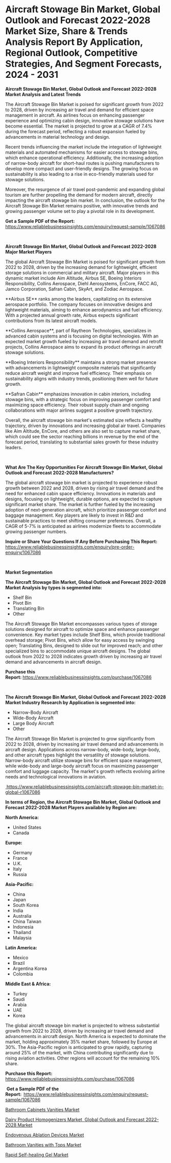 <p><h1>Aircraft Stowage Bin Market, Global Outlook and Forecast 2022-2028 Market Size, Share & Trends Analysis Report By Application, Regional Outlook, Competitive Strategies, And Segment Forecasts, 2024 - 2031</h1></p><p><strong>Aircraft Stowage Bin Market, Global Outlook and Forecast 2022-2028 Market Analysis and Latest Trends</strong></p>
<p><p>The Aircraft Stowage Bin Market is poised for significant growth from 2022 to 2028, driven by increasing air travel and demand for efficient space management in aircraft. As airlines focus on enhancing passenger experience and optimizing cabin design, innovative stowage solutions have become essential. The market is projected to grow at a CAGR of 7.4% during the forecast period, reflecting a robust expansion fueled by advancements in material technology and design.</p><p>Recent trends influencing the market include the integration of lightweight materials and automated mechanisms for easier access to stowage bins, which enhance operational efficiency. Additionally, the increasing adoption of narrow-body aircraft for short-haul routes is pushing manufacturers to develop more compact and user-friendly designs. The growing focus on sustainability is also leading to a rise in eco-friendly materials used for stowage solutions.</p><p>Moreover, the resurgence of air travel post-pandemic and expanding global tourism are further propelling the demand for modern aircraft, directly impacting the aircraft stowage bin market. In conclusion, the outlook for the Aircraft Stowage Bin Market remains positive, with innovative trends and growing passenger volume set to play a pivotal role in its development.</p></p>
<p><strong>Get a Sample PDF of the Report:&nbsp;</strong> <a href="https://www.reliablebusinessinsights.com/enquiry/request-sample/1067086?utm_campaign=1109&utm_medium=2&utm_source=Github&utm_content=ia&utm_term=04122024&utm_id=aircraft-stowage-bin-market-global-outlook-and-forecast-2022-2028">https://www.reliablebusinessinsights.com/enquiry/request-sample/1067086</a></p>
<p>&nbsp;</p>
<p><strong>Aircraft Stowage Bin Market, Global Outlook and Forecast 2022-2028 Major Market Players</strong></p>
<p><p>The global Aircraft Stowage Bin Market is poised for significant growth from 2022 to 2028, driven by the increasing demand for lightweight, efficient storage solutions in commercial and military aircraft. Major players in this dynamic market include Aim Altitude, Airbus SE, Boeing Interiors Responsibility, Collins Aerospace, Diehl Aerosystems, EnCore, FACC AG, Jamco Corporation, Safran Cabin, SkyArt, and Zodiac Aerospace.</p><p>**Airbus SE** ranks among the leaders, capitalizing on its extensive aerospace portfolio. The company focuses on innovative designs and lightweight materials, aiming to enhance aerodynamics and fuel efficiency. With a projected annual growth rate, Airbus expects significant contributions from its latest aircraft models.</p><p>**Collins Aerospace**, part of Raytheon Technologies, specializes in advanced cabin systems and is focusing on digital technologies. With an expected market growth fueled by increasing air travel demand and retrofit projects, Collins Aerospace aims to expand its product offerings in aircraft stowage solutions.</p><p>**Boeing Interiors Responsibility** maintains a strong market presence with advancements in lightweight composite materials that significantly reduce aircraft weight and improve fuel efficiency. Their emphasis on sustainability aligns with industry trends, positioning them well for future growth.</p><p>**Safran Cabin** emphasizes innovation in cabin interiors, including stowage bins, with a strategic focus on improving passenger comfort and maximizing space efficiency. Their robust supply chain and ongoing collaborations with major airlines suggest a positive growth trajectory.</p><p>Overall, the aircraft stowage bin market's estimated size reflects a healthy trajectory, driven by innovations and increasing global air travel. Companies like Aim Altitude, EnCore, and others are also set to capture market share, which could see the sector reaching billions in revenue by the end of the forecast period, translating to substantial sales growth for these industry leaders.</p></p>
<p>&nbsp;</p>
<p><strong>What Are The Key Opportunities For Aircraft Stowage Bin Market, Global Outlook and Forecast 2022-2028 Manufacturers?</strong></p>
<p><p>The global aircraft stowage bin market is projected to experience robust growth between 2022 and 2028, driven by rising air travel demand and the need for enhanced cabin space efficiency. Innovations in materials and designs, focusing on lightweight, durable options, are expected to capture significant market share. The market is further fueled by the increasing adoption of next-generation aircraft, which prioritize passenger comfort and baggage management. Key players are likely to invest in R&D and sustainable practices to meet shifting consumer preferences. Overall, a CAGR of 5-7% is anticipated as airlines modernize fleets to accommodate growing passenger numbers.</p></p>
<p><strong>Inquire or Share Your Questions If Any Before Purchasing This Report:</strong> <a href="https://www.reliablebusinessinsights.com/enquiry/pre-order-enquiry/1067086?utm_campaign=1109&utm_medium=2&utm_source=Github&utm_content=ia&utm_term=04122024&utm_id=aircraft-stowage-bin-market-global-outlook-and-forecast-2022-2028">https://www.reliablebusinessinsights.com/enquiry/pre-order-enquiry/1067086</a></p>
<p>&nbsp;</p>
<p><strong>Market Segmentation</strong></p>
<p><strong>The Aircraft Stowage Bin Market, Global Outlook and Forecast 2022-2028 Market Analysis by types is segmented into:</strong></p>
<p><ul><li>Shelf Bin</li><li>Pivot Bin</li><li>Translating Bin</li><li>Other</li></ul></p>
<p><p>The Aircraft Stowage Bin Market encompasses various types of storage solutions designed for aircraft to optimize space and enhance passenger convenience. Key market types include Shelf Bins, which provide traditional overhead storage; Pivot Bins, which allow for easy access by swinging open; Translating Bins, designed to slide out for improved reach; and other specialized bins to accommodate unique aircraft designs. The global outlook from 2022 to 2028 indicates growth driven by increasing air travel demand and advancements in aircraft design.</p></p>
<p><strong>Purchase this Report:&nbsp;</strong><a href="https://www.reliablebusinessinsights.com/purchase/1067086?utm_campaign=1109&utm_medium=2&utm_source=Github&utm_content=ia&utm_term=04122024&utm_id=aircraft-stowage-bin-market-global-outlook-and-forecast-2022-2028">https://www.reliablebusinessinsights.com/purchase/1067086</a></p>
<p>&nbsp;</p>
<p><strong>The Aircraft Stowage Bin Market, Global Outlook and Forecast 2022-2028 Market Industry Research by Application is segmented into:</strong></p>
<p><ul><li>Narrow-Body Aircraft</li><li>Wide-Body Aircraft</li><li>Large Body Aircraft</li><li>Other</li></ul></p>
<p><p>The Aircraft Stowage Bin Market is projected to grow significantly from 2022 to 2028, driven by increasing air travel demand and advancements in aircraft design. Applications across narrow-body, wide-body, large-body, and other aircraft types highlight the versatility of stowage solutions. Narrow-body aircraft utilize stowage bins for efficient space management, while wide-body and large-body aircraft focus on maximizing passenger comfort and luggage capacity. The market's growth reflects evolving airline needs and technological innovations in aviation.</p></p>
<p><a href="https://www.reliablebusinessinsights.com/aircraft-stowage-bin-market-in-global-r1067086?utm_campaign=1109&utm_medium=2&utm_source=Github&utm_content=ia&utm_term=04122024&utm_id=aircraft-stowage-bin-market-global-outlook-and-forecast-2022-2028">&nbsp;https://www.reliablebusinessinsights.com/aircraft-stowage-bin-market-in-global-r1067086</a></p>
<p><strong>In terms of Region, the Aircraft Stowage Bin Market, Global Outlook and Forecast 2022-2028 Market Players available by Region are:</strong></p>
<p>
    <p> <strong> North America: </strong>
        <ul>
            <li>United States</li>
            <li>Canada</li>
        </ul>
        </p> 
    <p> <strong> Europe: </strong>
        <ul>
            <li>Germany</li>
            <li>France</li>
            <li>U.K.</li>
            <li>Italy</li>
            <li>Russia</li>
        </ul>
        </p> 
    <p> <strong> Asia-Pacific: </strong>
        <ul>
            <li>China</li>
            <li>Japan</li>
            <li>South Korea</li>
            <li>India</li>
            <li>Australia</li>
            <li>China Taiwan</li>
            <li>Indonesia</li>
            <li>Thailand</li>
            <li>Malaysia</li>
        </ul>
        </p> 
    <p> <strong> Latin America: </strong>
        <ul>
            <li>Mexico</li>
            <li>Brazil</li>
            <li>Argentina Korea</li>
            <li>Colombia</li>
        </ul>
        </p> 
    <p> <strong> Middle East & Africa: </strong>
        <ul>
            <li>Turkey</li>
            <li>Saudi</li>
            <li>Arabia</li>
            <li>UAE</li>
            <li>Korea</li>
        </ul>
    </p>
    </p>
<p><p>The global aircraft stowage bin market is projected to witness substantial growth from 2022 to 2028, driven by increasing air travel demand and advancements in aircraft design. North America is expected to dominate the market, holding approximately 35% market share, followed by Europe at 30%. The Asia-Pacific region is anticipated to grow rapidly, capturing around 25% of the market, with China contributing significantly due to rising aviation activities. Other regions will account for the remaining 10% share.</p></p>
<p><strong>Purchase this Report: </strong><a href="https://www.reliablebusinessinsights.com/purchase/1067086?utm_campaign=1109&utm_medium=2&utm_source=Github&utm_content=ia&utm_term=04122024&utm_id=aircraft-stowage-bin-market-global-outlook-and-forecast-2022-2028">https://www.reliablebusinessinsights.com/purchase/1067086</a></p>
<p>&nbsp;<strong>Get a Sample PDF of the Report:&nbsp;&nbsp;</strong><a href="https://www.reliablebusinessinsights.com/enquiry/request-sample/1067086?utm_campaign=1109&utm_medium=2&utm_source=Github&utm_content=ia&utm_term=04122024&utm_id=aircraft-stowage-bin-market-global-outlook-and-forecast-2022-2028">https://www.reliablebusinessinsights.com/enquiry/request-sample/1067086</a></p>
<p><strong></strong></p>
<p><p><a href="https://www.linkedin.com/pulse/bathroom-cabinets-vanities-market-global-regional-analysis-5bk4e?utm_campaign=1109&utm_medium=2&utm_source=Github&utm_content=ia&utm_term=04122024&utm_id=aircraft-stowage-bin-market-global-outlook-and-forecast-2022-2028">Bathroom Cabinets Vanities Market</a></p><p><a href="https://github.com/wileonie19657/Market-Research-Report-List-1/blob/main/dairy-product-homogenizers-market-global-outlook-and-forecast-2022-2028-market.md?utm_campaign=1109&utm_medium=2&utm_source=Github&utm_content=ia&utm_term=04122024&utm_id=aircraft-stowage-bin-market-global-outlook-and-forecast-2022-2028">Dairy Product Homogenizers Market, Global Outlook and Forecast 2022-2028 Market</a></p><p><a href="https://issuu.com/reportprime-2/docs/endovenous-ablation-devices-market-size-2030.pptx?utm_campaign=1109&utm_medium=2&utm_source=Github&utm_content=ia&utm_term=04122024&utm_id=aircraft-stowage-bin-market-global-outlook-and-forecast-2022-2028">Endovenous Ablation Devices Market</a></p><p><a href="https://www.linkedin.com/pulse/bathroom-vanities-tops-market-size-share-analysis-growth-khree?utm_campaign=1109&utm_medium=2&utm_source=Github&utm_content=ia&utm_term=04122024&utm_id=aircraft-stowage-bin-market-global-outlook-and-forecast-2022-2028">Bathroom Vanities with Tops Market</a></p><p><a href="https://issuu.com/reportprime-2/docs/rapid-self-healing-gel-market-size-2030.pptx?utm_campaign=1109&utm_medium=2&utm_source=Github&utm_content=ia&utm_term=04122024&utm_id=aircraft-stowage-bin-market-global-outlook-and-forecast-2022-2028">Rapid Self-healing Gel Market</a></p></p>